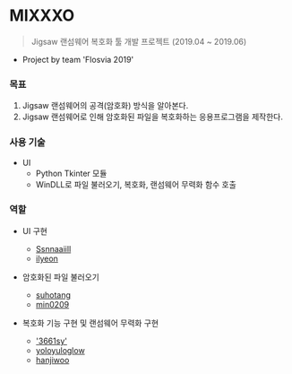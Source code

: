 # MIXXXO
> Jigsaw 랜섬웨어 복호화 툴 개발 프로젝트 (2019.04 ~ 2019.06)
- Project by team 'Flosvia 2019'

### 목표
  1. Jigsaw 랜섬웨어의 공격(암호화) 방식을 알아본다.
  1. Jigsaw 랜섬웨어로 인해 암호화된 파일을 복호화하는 응용프로그램을 제작한다.

### 사용 기술
* UI
  - Python Tkinter 모듈
  - WinDLL로 파일 불러오기, 복호화, 랜섬웨어 무력화 함수 호출

### 역할
* UI 구현
  - <a href="https://github.com/Ssnnaaiill">Ssnnaaiill<a/>
  - <a href="https://github.com/ilyeon">ilyeon<a/>

* 암호화된 파일 불러오기
  - <a href="https://github.com/suhotang">suhotang<a/>
  - <a href="https://github.com/min0209">min0209<a/>
 
* 복호화 기능 구현 및 랜섬웨어 무력화 구현
  - <a href="https://github.com/3661sy">'3661sy'<a/>
  - <a href="https://github.com/yoloyuloglow">yoloyuloglow<a/>
  - <a href="https://github.com/hanjiwoo">hanjiwoo<a/>
